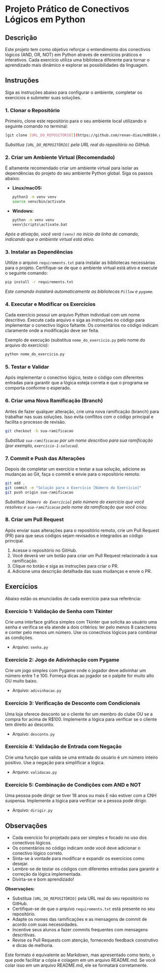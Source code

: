 
# Projeto Prático de Conectivos Lógicos em Python

## Descrição

Este projeto tem como objetivo reforçar o entendimento dos conectivos lógicos (AND, OR, NOT) em Python através de exercícios práticos e interativos. Cada exercício utiliza uma biblioteca diferente para tornar o aprendizado mais dinâmico e explorar as possibilidades da linguagem.

## Instruções

Siga as instruções abaixo para configurar o ambiente, completar os exercícios e submeter suas soluções.

### 1. Clonar o Repositório

Primeiro, clone este repositório para o seu ambiente local utilizando o seguinte comando no terminal:

```bash
[git clone [URL_DO_REPOSITÓRIO]](https://github.com/renan-dias/md0104.git)
```

*Substitua `[URL_DO_REPOSITÓRIO]` pela URL real do repositório no GitHub.*

### 2. Criar um Ambiente Virtual (Recomendado)

É altamente recomendado criar um ambiente virtual para isolar as dependências do projeto do seu ambiente Python global. Siga os passos abaixo:

*   **Linux/macOS:**

    ```bash
    python3 -m venv venv
    source venv/bin/activate
    ```

*   **Windows:**

    ```bash
    python -m venv venv
    venv\Scripts\activate.bat
    ```

*Após a ativação, você verá `(venv)` no início da linha de comando, indicando que o ambiente virtual está ativo.*

### 3. Instalar as Dependências

Utilize o arquivo `requirements.txt` para instalar as bibliotecas necessárias para o projeto. Certifique-se de que o ambiente virtual está ativo e execute o seguinte comando:

```bash
pip install -r requirements.txt
```

*Este comando instalará automaticamente as bibliotecas `Pillow` e `pygame`.*

### 4. Executar e Modificar os Exercícios

Cada exercício possui um arquivo Python individual com um nome descritivo. Execute cada arquivo e siga as instruções no código para implementar o conectivo lógico faltante. Os comentários no código indicam claramente onde a modificação deve ser feita.

Exemplo de execução (substitua `nome_do_exercicio.py` pelo nome do arquivo do exercício):

```bash
python nome_do_exercicio.py
```

### 5. Testar e Validar

Após implementar o conectivo lógico, teste o código com diferentes entradas para garantir que a lógica esteja correta e que o programa se comporta conforme o esperado.

### 6. Criar uma Nova Ramificação (Branch)

Antes de fazer qualquer alteração, crie uma nova ramificação (branch) para trabalhar nas suas soluções. Isso evita conflitos com o código principal e facilita o processo de revisão.

```bash
git checkout -b sua-ramificacao
```

*Substitua `sua-ramificacao` por um nome descritivo para sua ramificação (por exemplo, `exercicio-1-solucao`).*

### 7. Commit e Push das Alterações

Depois de completar um exercício e testar a sua solução, adicione as mudanças ao Git, faça o commit e envie para o repositório remoto.

```bash
git add .
git commit -m "Solução para o Exercício [Número do Exercício]"
git push origin sua-ramificacao
```

*Substitua `[Número do Exercício]` pelo número do exercício que você resolveu e `sua-ramificacao` pelo nome da ramificação que você criou.*

### 8. Criar um Pull Request

Após enviar suas alterações para o repositório remoto, crie um Pull Request (PR) para que seus códigos sejam revisados e integrados ao código principal.

1.  Acesse o repositório no GitHub.
2.  Você deverá ver um botão para criar um Pull Request relacionado à sua ramificação.
3.  Clique no botão e siga as instruções para criar o PR.
4.  Adicione uma descrição detalhada das suas mudanças e envie o PR.

## Exercícios

Abaixo estão os enunciados de cada exercício para sua referência:

### Exercício 1: Validação de Senha com Tkinter

Crie uma interface gráfica simples com Tkinter que solicita ao usuário uma senha e verifica se ela atende a dois critérios: ter pelo menos 8 caracteres e conter pelo menos um número. Use os conectivos lógicos para combinar as condições.

*   Arquivo: `senha.py`

### Exercício 2: Jogo de Adivinhação com Pygame

Crie um jogo simples com Pygame onde o jogador deve adivinhar um número entre 1 e 100. Forneça dicas ao jogador se o palpite for muito alto OU muito baixo.

*   Arquivo: `adivinhacao.py`

### Exercício 3: Verificação de Desconto com Condicionais

Uma loja oferece desconto se o cliente for um membro do clube OU se a compra for acima de R$100. Implemente a lógica para verificar se o cliente tem direito ao desconto.

*   Arquivo: `desconto.py`

### Exercício 4: Validação de Entrada com Negação

Crie uma função que valida se uma entrada do usuário é um número inteiro positivo. Use a negação para simplificar a lógica.

*   Arquivo: `validacao.py`

### Exercício 5: Combinação de Condições com AND e NOT

Uma pessoa pode dirigir se tiver 18 anos ou mais E não estiver com a CNH suspensa. Implemente a lógica para verificar se a pessoa pode dirigir.

*   Arquivo: `dirigir.py`

## Observações

*   Cada exercício foi projetado para ser simples e focado no uso dos conectivos lógicos.
*   Os comentários no código indicam onde você deve adicionar o conectivo lógico correto.
*   Sinta-se à vontade para modificar e expandir os exercícios como desejar.
*   Lembre-se de testar os códigos com diferentes entradas para garantir a correção da lógica implementada.
*   Divirta-se e bom aprendizado!


**Observações:**

*   Substitua `[URL_DO_REPOSITÓRIO]` pela URL real do seu repositório no GitHub.
*   Certifique-se de que o arquivo `requirements.txt` está presente no seu repositório.
*   Adapte os nomes das ramificações e as mensagens de commit de acordo com suas necessidades.
*   Incentive seus alunos a fazer commits frequentes com mensagens descritivas.
*   Revise os Pull Requests com atenção, fornecendo feedback construtivo e dicas de melhoria.

Este formato é equivalente ao Markdown, mas apresentado como texto, o que pode facilitar a cópia e colagem em um arquivo README.md.  Se você colar isso em um arquivo README.md, ele se formatará corretamente.
